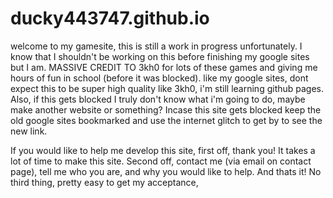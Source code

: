 # ducky443747.github.io
welcome to my gamesite, this is still a work in progress unfortunately. I know that I shouldn't be working on this before finishing my google sites but I am.
MASSIVE CREDIT TO 3kh0 for lots of these games and giving me hours of fun in school (before it was blocked). like my google sites, dont expect this to be super high quality like 3kh0, i'm still learning github pages. Also, if this gets blocked I truly don't know what i'm going to do, maybe make another website or something? Incase this site gets blocked keep the old google sites bookmarked and use the internet glitch to get by to see the new link.

If you would like to help me develop this site, first off, thank you! It takes a lot of time to make this site. Second off, contact me (via email on contact page), tell me who you are, and why you would like to help. And thats it! No third thing, pretty easy to get my acceptance,
